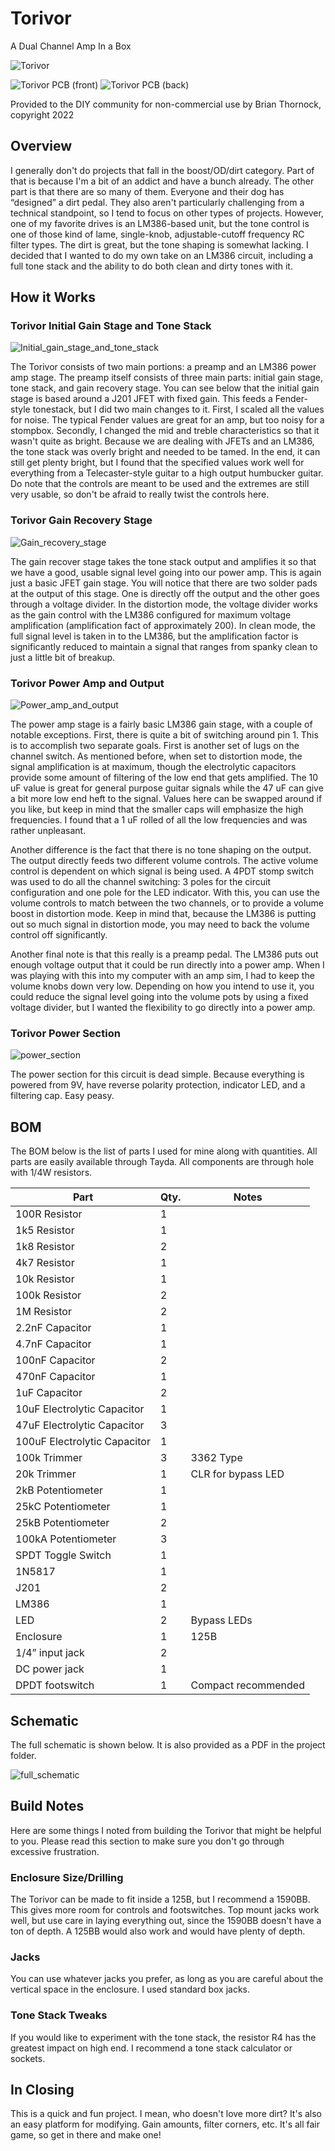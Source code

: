 # Torivor

A Dual Channel Amp In a Box

![Torivor](images/boxed_300x.jpg "Torivor (boxed)")

![Torivor PCB (front)](images/torivor_front_300x.png "Torivor PCB (front)")
![Torivor PCB (back)](images/torivor_back_300x.png "Torivor PCB (back)")

Provided to the DIY community for non-commercial use by Brian Thornock, copyright 2022

## Overview

<paragraph index="34" node_type="writer">I generally don't do projects that fall in the boost/OD/dirt category. Part of that is because I'm a bit of an addict and have a bunch already. The other part is that there are so many of them. Everyone and their dog has “designed” a dirt pedal. They also aren't particularly challenging from a technical standpoint, so I tend to focus on other types of projects. However, one of my favorite drives is an LM386-based unit, but the tone control is one of those kind of lame, single-knob, adjustable-cutoff frequency RC filter types. The dirt is great, but the tone shaping is somewhat lacking. I decided that I wanted to do my own take on an LM386 circuit, including a full tone stack and the ability to do both clean and dirty tones with it.</paragraph>

## How it Works

### Torivor Initial Gain Stage and Tone Stack

![Initial_gain_stage_and_tone_stack](images/initial_gain_stage_and_tone_stack.png "Initial gain stage and tone stack")

 <paragraph index="38" node_type="writer">The Torivor consists of two main portions: a preamp and an LM386 power amp stage. The preamp itself consists of three main parts: initial gain stage, tone stack, and gain recovery stage. You can see below that the initial gain stage is based around a J201 JFET with fixed gain. This feeds a Fender-style tonestack, but I did two main changes to it. First, I scaled all the values for noise. The typical Fender values are great for an amp, but too noisy for a stompbox. Secondly, I changed the mid and treble characteristics so that it wasn't quite as bright. Because we are dealing with JFETs and an LM386, the tone stack was overly bright and needed to be tamed. In the end, it can still get plenty bright, but I found that the specified values work well for everything from a Telecaster-style guitar to a high output humbucker guitar. Do note that the controls are meant to be used and the extremes are still very usable, so don't be afraid to really twist the controls here.</paragraph>

### Torivor Gain Recovery Stage

![Gain_recovery_stage](images/gain_recovery_stage.png "Gain recovery stage")

 <paragraph index="42" node_type="writer">The gain recover stage takes the tone stack output and amplifies it so that we have a good, usable signal level going into our power amp. This is again just a basic JFET gain stage. You will notice that there are two solder pads at the output of this stage. One is directly off the output and the other goes through a voltage divider. In the distortion mode, the voltage divider works as the gain control with the LM386 configured for maximum voltage amplification (amplification fact of approximately 200). In clean mode, the full signal level is taken in to the LM386, but the amplification factor is significantly reduced to maintain a signal that ranges from spanky clean to just a little bit of breakup.</paragraph>

### Torivor Power Amp and Output

![Power_amp_and_output](images/power_amp_and_output.png "Power amp and output")

 <paragraph index="48" node_type="writer">The power amp stage is a fairly basic LM386 gain stage, with a couple of notable exceptions. First, there is quite a bit of switching around pin 1. This is to accomplish two separate goals. First is another set of lugs on the channel switch. As mentioned before, when set to distortion mode, the signal amplification is at maximum, though the electrolytic capacitors provide some amount of filtering of the low end that gets amplified. The 10 uF value is great for general purpose guitar signals while the 47 uF can give a bit more low end heft to the signal. Values here can be swapped around if you like, but keep in mind that the smaller caps will emphasize the high frequencies. I found that a 1 uF rolled of all the low frequencies and was rather unpleasant.</paragraph>

 <paragraph index="50" node_type="writer">Another difference is the fact that there is no tone shaping on the output. The output directly feeds two different volume controls. The active volume control is dependent on which signal is being used. A 4PDT stomp switch was used to do all the channel switching: 3 poles for the circuit configuration and one pole for the LED indicator. With this, you can use the volume controls to match between the two channels, or to provide a volume boost in distortion mode. Keep in mind that, because the LM386 is putting out so much signal in distortion mode, you may need to back the volume control off significantly.</paragraph>

 <paragraph index="52" node_type="writer">Another final note is that this really is a preamp pedal. The LM386 puts out enough voltage output that it could be run directly into a power amp. When I was playing with this into my computer with an amp sim, I had to keep the volume knobs down very low. Depending on how you intend to use it, you could reduce the signal level going into the volume pots by using a fixed voltage divider, but I wanted the flexibility to go directly into a power amp.</paragraph>

### Torivor Power Section

![power_section](images/power_section.png "Power section")

 <paragraph index="56" node_type="writer">The power section for this circuit is dead simple. Because everything is powered from 9V, have reverse polarity protection, indicator LED, and a filtering cap. Easy peasy.</paragraph>

## BOM

<paragraph index="65" node_type="writer">The BOM below is the list of parts I used for mine along with quantities. All parts are easily available through Tayda. All components are through hole with 1/4W resistors.</paragraph>

| <paragraph index="70" node_type="writer" parent_index="68">Part</paragraph> | <paragraph index="73" node_type="writer" parent_index="68">Qty.</paragraph> | <paragraph index="76" node_type="writer" parent_index="68">Notes</paragraph> |
| --- | --- | --- |
| <paragraph index="79" node_type="writer" parent_index="68">100R Resistor</paragraph> | <paragraph index="82" node_type="writer" parent_index="68">1</paragraph> |
| <paragraph index="88" node_type="writer" parent_index="68">1k5 Resistor</paragraph> | <paragraph index="91" node_type="writer" parent_index="68">1</paragraph> |
| <paragraph index="97" node_type="writer" parent_index="68">1k8 Resistor</paragraph> | <paragraph index="100" node_type="writer" parent_index="68">2</paragraph> |
| <paragraph index="106" node_type="writer" parent_index="68">4k7 Resistor</paragraph> | <paragraph index="109" node_type="writer" parent_index="68">1</paragraph> |
| <paragraph index="115" node_type="writer" parent_index="68">10k Resistor</paragraph> | <paragraph index="118" node_type="writer" parent_index="68">1</paragraph> |
| <paragraph index="124" node_type="writer" parent_index="68">100k Resistor</paragraph> | <paragraph index="127" node_type="writer" parent_index="68">2</paragraph> |
| <paragraph index="133" node_type="writer" parent_index="68">1M Resistor</paragraph> | <paragraph index="136" node_type="writer" parent_index="68">2</paragraph> |
| <paragraph index="142" node_type="writer" parent_index="68">2.2nF Capacitor</paragraph> | <paragraph index="145" node_type="writer" parent_index="68">1</paragraph> |
| <paragraph index="151" node_type="writer" parent_index="68">4.7nF Capacitor</paragraph> | <paragraph index="154" node_type="writer" parent_index="68">1</paragraph> |
| <paragraph index="160" node_type="writer" parent_index="68">100nF Capacitor</paragraph> | <paragraph index="163" node_type="writer" parent_index="68">2</paragraph> |
| <paragraph index="169" node_type="writer" parent_index="68">470nF Capacitor</paragraph> | <paragraph index="172" node_type="writer" parent_index="68">1</paragraph> |
| <paragraph index="178" node_type="writer" parent_index="68">1uF Capacitor</paragraph> | <paragraph index="181" node_type="writer" parent_index="68">2</paragraph> |
| <paragraph index="187" node_type="writer" parent_index="68">10uF Electrolytic Capacitor</paragraph> | <paragraph index="190" node_type="writer" parent_index="68">1</paragraph> |
| <paragraph index="196" node_type="writer" parent_index="68">47uF Electrolytic Capacitor</paragraph> | <paragraph index="199" node_type="writer" parent_index="68">3</paragraph> |
| <paragraph index="205" node_type="writer" parent_index="68">100uF Electrolytic Capacitor</paragraph> | <paragraph index="208" node_type="writer" parent_index="68">1</paragraph> |
| <paragraph index="214" node_type="writer" parent_index="68">100k Trimmer</paragraph> | <paragraph index="217" node_type="writer" parent_index="68">3</paragraph> | <paragraph index="220" node_type="writer" parent_index="68">3362 Type</paragraph> |
| <paragraph index="223" node_type="writer" parent_index="68">20k Trimmer</paragraph> | <paragraph index="226" node_type="writer" parent_index="68">1</paragraph> | <paragraph index="229" node_type="writer" parent_index="68">CLR for bypass LED</paragraph> |
| <paragraph index="232" node_type="writer" parent_index="68">2kB Potentiometer</paragraph> | <paragraph index="235" node_type="writer" parent_index="68">1</paragraph> |
| <paragraph index="241" node_type="writer" parent_index="68">25kC Potentiometer</paragraph> | <paragraph index="244" node_type="writer" parent_index="68">1</paragraph> |
| <paragraph index="250" node_type="writer" parent_index="68">25kB Potentiometer</paragraph> | <paragraph index="253" node_type="writer" parent_index="68">2</paragraph> |
| <paragraph index="259" node_type="writer" parent_index="68">100kA Potentiometer</paragraph>| <paragraph index="262" node_type="writer" parent_index="68">3</paragraph> |
| <paragraph index="268" node_type="writer" parent_index="68">SPDT Toggle Switch</paragraph> | <paragraph index="271" node_type="writer" parent_index="68">1</paragraph> |
| <paragraph index="277" node_type="writer" parent_index="68">1N5817</paragraph> | <paragraph index="280" node_type="writer" parent_index="68">1</paragraph> |
| <paragraph index="286" node_type="writer" parent_index="68">J201</paragraph> | <paragraph index="289" node_type="writer" parent_index="68">2</paragraph> |
| <paragraph index="295" node_type="writer" parent_index="68">LM386</paragraph> | <paragraph index="298" node_type="writer" parent_index="68">1</paragraph> |
| <paragraph index="304" node_type="writer" parent_index="68">LED</paragraph> | <paragraph index="307" node_type="writer" parent_index="68">2</paragraph> | Bypass LEDs |
| <paragraph index="313" node_type="writer" parent_index="68">Enclosure</paragraph>| <paragraph index="316" node_type="writer" parent_index="68">1</paragraph>| <paragraph index="319" node_type="writer" parent_index="68">125B</paragraph>|
| <paragraph index="322" node_type="writer" parent_index="68">1/4” input jack</paragraph>| <paragraph index="325" node_type="writer" parent_index="68">2</paragraph>|
| <paragraph index="331" node_type="writer" parent_index="68">DC power jack</paragraph>|<paragraph index="334" node_type="writer" parent_index="68">1</paragraph>|
| <paragraph index="340" node_type="writer" parent_index="68">DPDT footswitch</paragraph>| <paragraph index="343" node_type="writer" parent_index="68">1</paragraph>| <paragraph index="346" node_type="writer" parent_index="68">Compact recommended</paragraph>|

## Schematic

 <paragraph index="352" node_type="writer">The full schematic is shown below. It is also provided as a PDF in the project folder.</paragraph>

![full_schematic](images/full_schematic.png "Full schematic")

## Build Notes

<paragraph index="356" node_type="writer">Here are some things I noted from building the Torivor that might be helpful to you. Please read this section to make sure you don't go through excessive frustration.</paragraph>

### Enclosure Size/Drilling

 <paragraph index="360" node_type="writer">The Torivor can be made to fit inside a 125B, but I recommend a 1590BB. This gives more room for controls and footswitches. Top mount jacks work well, but use care in laying everything out, since the 1590BB doesn't have a ton of depth. A 125BB would also work and would have plenty of depth.</paragraph>

### Jacks

 <paragraph index="364" node_type="writer">You can use whatever jacks you prefer, as long as you are careful about the vertical space in the enclosure. I used standard box jacks.</paragraph>

### Tone Stack Tweaks

 <paragraph index="368" node_type="writer">If you would like to experiment with the tone stack, the resistor R4 has the greatest impact on high end. I recommend a tone stack calculator or sockets.</paragraph>

## In Closing
 <paragraph index="373" node_type="writer">This is a quick and fun project. I mean, who doesn't love more dirt? It's also an easy platform for modifying. Gain amounts, filter corners, etc. It's all fair game, so get in there and make one!</paragraph>
